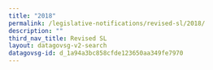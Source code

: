 ```yaml
---
title: "2018"
permalink: /legislative-notifications/revised-sl/2018/
description: ""
third_nav_title: Revised SL
layout: datagovsg-v2-search
datagovsg-id: d_1a94a3bc858cfde123650aa349fe7970
---
```

